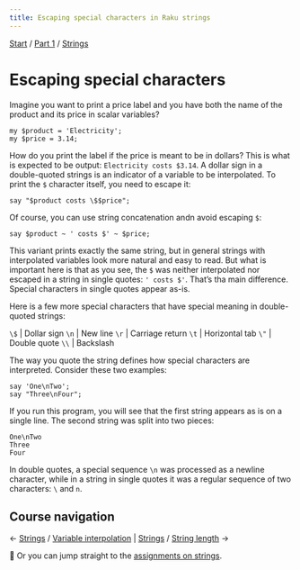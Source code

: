 ```yaml
---
title: Escaping special characters in Raku strings
---
```


[Start](../..) / [Part 1](../../part1) / [Strings](..)

# Escaping special characters

Imagine you want to print a price label and you have both the name of the product and its price in scalar variables?

    my $product = 'Electricity';
    my $price = 3.14;

How do you print the label if the price is meant to be in dollars? This is what is expected to be output: `Electricity costs $3.14`. A dollar sign in a double-quoted strings is an indicator of a variable to be interpolated. To print the `$` character itself, you need to escape it:

    say "$product costs \$$price";

Of course, you can use string concatenation andn avoid escaping `$`:

    say $product ~ ' costs $' ~ $price;

This variant prints exactly the same string, but in general strings with interpolated variables look more natural and easy to read. But what is important here is that as you see, the `$` was neither interpolated nor escaped in a string in single quotes: `' costs $'`. That’s tha main difference. Special characters in single quotes appear as-is.

Here is a few more special characters that have special meaning in double-quoted strings:

`\$` | Dollar sign
`\n` | New line
`\r` | Carriage return
`\t` | Horizontal tab
`\"` | Double quote
`\\` | Backslash

The way you quote the string defines how special characters are interpreted. Consider these two examples:

    say 'One\nTwo';
    say "Three\nFour";

If you run this program, you will see that the first string appears as is on a single line. The second string was split into two pieces:

    One\nTwo
    Three
    Four

In double quotes, a special sequence `\n` was processed as a newline character, while in a string in single quotes it was a regular sequence of two characters: `\` and `n`.

## Course navigation

← [Strings](..) / [Variable interpolation](../variable-interpolation) | [Strings](..) / [String length](../string-length) →

💪 Or you can jump straight to the [assignments on strings](../assignments).
